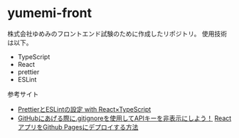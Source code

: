 # yumemi-front

株式会社ゆめみのフロントエンド試験のために作成したリポジトリ。
使用技術は以下。

- TypeScript
- React
- prettier
- ESLint

参考サイト

- [PrettierとESLintの設定 with React×TypeScript](https://qiita.com/takatoshiinaoka/items/34fce990a36b7d9c4029)
- [GitHubにあげる際に.gitignoreを使用してAPIキーを非表示にしよう！](https://qiita.com/hinakko/items/ecabe0cead230d4cd9a8)
[ReactアプリをGithub Pagesにデプロイする方法](https://qiita.com/snow_swallow/items/8455dd135b81fe0ce25f)
